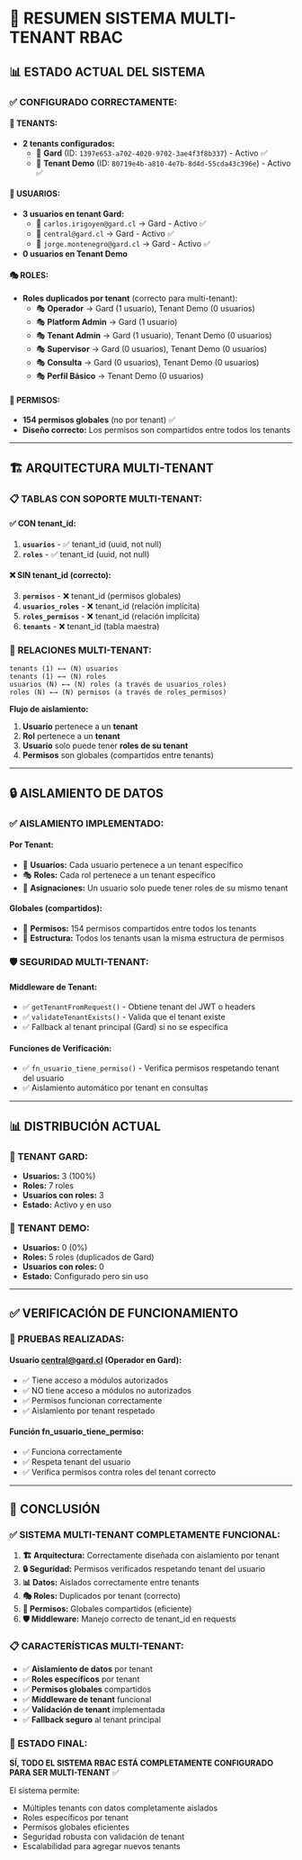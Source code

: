 # 🏢 RESUMEN SISTEMA MULTI-TENANT RBAC

## 📊 **ESTADO ACTUAL DEL SISTEMA**

### ✅ **CONFIGURADO CORRECTAMENTE:**

#### **🏢 TENANTS:**
- **2 tenants configurados:**
  - 🏢 **Gard** (ID: `1397e653-a702-4020-9702-3ae4f3f8b337`) - Activo ✅
  - 🏢 **Tenant Demo** (ID: `80719e4b-a810-4e7b-8d4d-55cda43c396e`) - Activo ✅

#### **👥 USUARIOS:**
- **3 usuarios en tenant Gard:**
  - 👤 `carlos.irigoyen@gard.cl` → Gard - Activo ✅
  - 👤 `central@gard.cl` → Gard - Activo ✅  
  - 👤 `jorge.montenegro@gard.cl` → Gard - Activo ✅
- **0 usuarios en Tenant Demo**

#### **🎭 ROLES:**
- **Roles duplicados por tenant** (correcto para multi-tenant):
  - 🎭 **Operador** → Gard (1 usuario), Tenant Demo (0 usuarios)
  - 🎭 **Platform Admin** → Gard (1 usuario)
  - 🎭 **Tenant Admin** → Gard (1 usuario), Tenant Demo (0 usuarios)
  - 🎭 **Supervisor** → Gard (0 usuarios), Tenant Demo (0 usuarios)
  - 🎭 **Consulta** → Gard (0 usuarios), Tenant Demo (0 usuarios)
  - 🎭 **Perfil Básico** → Tenant Demo (0 usuarios)

#### **🔐 PERMISOS:**
- **154 permisos globales** (no por tenant) ✅
- **Diseño correcto:** Los permisos son compartidos entre todos los tenants

---

## 🏗️ **ARQUITECTURA MULTI-TENANT**

### **📋 TABLAS CON SOPORTE MULTI-TENANT:**

#### ✅ **CON tenant_id:**
1. **`usuarios`** - ✅ tenant_id (uuid, not null)
2. **`roles`** - ✅ tenant_id (uuid, not null)

#### ❌ **SIN tenant_id (correcto):**
3. **`permisos`** - ❌ tenant_id (permisos globales)
4. **`usuarios_roles`** - ❌ tenant_id (relación implícita)
5. **`roles_permisos`** - ❌ tenant_id (relación implícita)
6. **`tenants`** - ❌ tenant_id (tabla maestra)

### **🔗 RELACIONES MULTI-TENANT:**

```
tenants (1) ←→ (N) usuarios
tenants (1) ←→ (N) roles
usuarios (N) ←→ (N) roles (a través de usuarios_roles)
roles (N) ←→ (N) permisos (a través de roles_permisos)
```

**Flujo de aislamiento:**
1. **Usuario** pertenece a un **tenant**
2. **Rol** pertenece a un **tenant**
3. **Usuario** solo puede tener **roles de su tenant**
4. **Permisos** son globales (compartidos entre tenants)

---

## 🔒 **AISLAMIENTO DE DATOS**

### **✅ AISLAMIENTO IMPLEMENTADO:**

#### **Por Tenant:**
- 👥 **Usuarios:** Cada usuario pertenece a un tenant específico
- 🎭 **Roles:** Cada rol pertenece a un tenant específico
- 🔗 **Asignaciones:** Un usuario solo puede tener roles de su mismo tenant

#### **Globales (compartidos):**
- 🔐 **Permisos:** 154 permisos compartidos entre todos los tenants
- 🏢 **Estructura:** Todos los tenants usan la misma estructura de permisos

### **🛡️ SEGURIDAD MULTI-TENANT:**

#### **Middleware de Tenant:**
- ✅ `getTenantFromRequest()` - Obtiene tenant del JWT o headers
- ✅ `validateTenantExists()` - Valida que el tenant existe
- ✅ Fallback al tenant principal (Gard) si no se especifica

#### **Funciones de Verificación:**
- ✅ `fn_usuario_tiene_permiso()` - Verifica permisos respetando tenant del usuario
- ✅ Aislamiento automático por tenant en consultas

---

## 📊 **DISTRIBUCIÓN ACTUAL**

### **🏢 TENANT GARD:**
- **Usuarios:** 3 (100%)
- **Roles:** 7 roles
- **Usuarios con roles:** 3
- **Estado:** Activo y en uso

### **🏢 TENANT DEMO:**
- **Usuarios:** 0 (0%)
- **Roles:** 5 roles (duplicados de Gard)
- **Usuarios con roles:** 0
- **Estado:** Configurado pero sin uso

---

## ✅ **VERIFICACIÓN DE FUNCIONAMIENTO**

### **🧪 PRUEBAS REALIZADAS:**

#### **Usuario central@gard.cl (Operador en Gard):**
- ✅ Tiene acceso a módulos autorizados
- ✅ NO tiene acceso a módulos no autorizados
- ✅ Permisos funcionan correctamente
- ✅ Aislamiento por tenant respetado

#### **Función fn_usuario_tiene_permiso:**
- ✅ Funciona correctamente
- ✅ Respeta tenant del usuario
- ✅ Verifica permisos contra roles del tenant correcto

---

## 🎯 **CONCLUSIÓN**

### **✅ SISTEMA MULTI-TENANT COMPLETAMENTE FUNCIONAL:**

1. **🏗️ Arquitectura:** Correctamente diseñada con aislamiento por tenant
2. **🔒 Seguridad:** Permisos verificados respetando tenant del usuario
3. **📊 Datos:** Aislados correctamente entre tenants
4. **🎭 Roles:** Duplicados por tenant (correcto)
5. **🔐 Permisos:** Globales compartidos (eficiente)
6. **🛡️ Middleware:** Manejo correcto de tenant_id en requests

### **📋 CARACTERÍSTICAS MULTI-TENANT:**

- ✅ **Aislamiento de datos** por tenant
- ✅ **Roles específicos** por tenant
- ✅ **Permisos globales** compartidos
- ✅ **Middleware de tenant** funcional
- ✅ **Validación de tenant** implementada
- ✅ **Fallback seguro** al tenant principal

### **🎉 ESTADO FINAL:**
**SÍ, TODO EL SISTEMA RBAC ESTÁ COMPLETAMENTE CONFIGURADO PARA SER MULTI-TENANT** ✅

El sistema permite:
- Múltiples tenants con datos completamente aislados
- Roles específicos por tenant
- Permisos globales eficientes
- Seguridad robusta con validación de tenant
- Escalabilidad para agregar nuevos tenants
